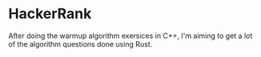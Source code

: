 # HackerRank

After doing the warmup algorithm exersices in C++, I'm aiming to get a lot of the algorithm questions done using Rust. 
